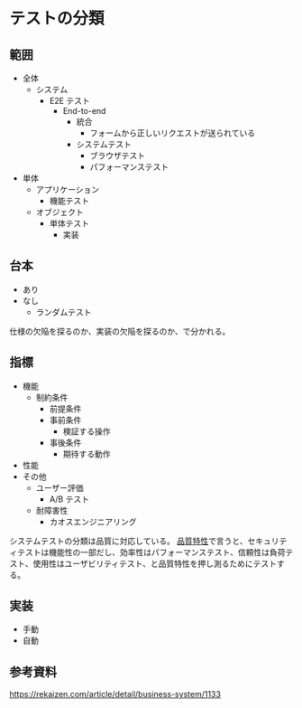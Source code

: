 # テストの分類

## 範囲

- 全体
  - システム
    - E2E テスト
      - End-to-end
        - 統合
          - フォームから正しいリクエストが送られている
        - システムテスト
          - ブラウザテスト
          - パフォーマンステスト
- 単体
  - アプリケーション
    - 機能テスト
  - オブジェクト
    - 単体テスト
      - 実装

## 台本

- あり
- なし
  - ランダムテスト

仕様の欠陥を探るのか、実装の欠陥を探るのか、で分かれる。

## 指標

- 機能
  - 制約条件
    - 前提条件
    - 事前条件
      - 検証する操作
    - 事後条件
      - 期待する動作
- 性能
- その他
  - ユーザー評価
    - A/B テスト
  - 耐障害性
    - カオスエンジニアリング

システムテストの分類は品質に対応している。
[品質特性](https://www.ogis-ri.co.jp/otc/hiroba/technical/JavaPress_ISO9126/)で言うと、セキュリティテストは機能性の一部だし、効率性はパフォーマンステスト、信頼性は負荷テスト、使用性はユーザビリティテスト、と品質特性を押し測るためにテストする。

## 実装

- 手動
- 自動

## 参考資料

https://rekaizen.com/article/detail/business-system/1133
